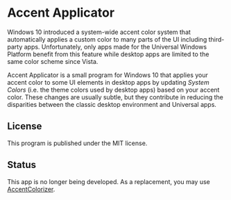 # Accent Applicator
Windows 10 introduced a system-wide accent color system that automatically applies
a custom color to many parts of the UI including third-party apps. Unfortunately, only
apps made for the Universal Windows Platform benefit from this feature while desktop apps
are limited to the same color scheme since Vista.

Accent Applicator is a small program for Windows 10 that applies your accent color to 
some UI elements in desktop apps by updating *System Colors* (i.e. the theme colors used by desktop
apps) based on your accent color. These changes are usually subtle, but they contribute in 
reducing the disparities between the classic desktop environment and Universal apps.

## License
This program is published under the MIT license.

## Status
This app is no longer being developed. As a replacement, you may use
[AccentColorizer](https://github.com/krlvm/AccentColorizer).
